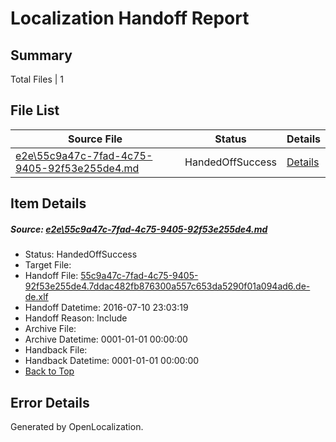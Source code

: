 # <a name='report-top'></a> Localization Handoff Report

## Summary
 Total Files | 1

## File List
 Source File | Status | Details 
 ----------- | ------ | ------- 
 [e2e\55c9a47c-7fad-4c75-9405-92f53e255de4.md](https://github.com/OpenLocalizationTestOrg/oltest/blob/0d8d9235cfa62b088b3d7a1314c9478237ffda5c/e2e/55c9a47c-7fad-4c75-9405-92f53e255de4.md) | HandedOffSuccess | [Details](#5376fcf879654425b4de1cfdc03e5ec7ac6bcaca1)

## Item Details
##### <a name='5376fcf879654425b4de1cfdc03e5ec7ac6bcaca1'></a> Source: [e2e\55c9a47c-7fad-4c75-9405-92f53e255de4.md](https://github.com/OpenLocalizationTestOrg/oltest/blob/0d8d9235cfa62b088b3d7a1314c9478237ffda5c/e2e/55c9a47c-7fad-4c75-9405-92f53e255de4.md)
* Status: HandedOffSuccess
* Target File: 
* Handoff File: [55c9a47c-7fad-4c75-9405-92f53e255de4.7ddac482fb876300a557c653da5290f01a094ad6.de-de.xlf](https://github.com/OpenLocalizationTestOrg/olhandoff-e2e/blob/d03510b9f8bf4b2fb6d183629044cd3a17414a4a/ol-handoff/OpenLocalizationTestOrg/oltest-dede-fly/ci/ht/55c9a47c-7fad-4c75-9405-92f53e255de4.7ddac482fb876300a557c653da5290f01a094ad6.de-de.xlf)
* Handoff Datetime: 2016-07-10 23:03:19
* Handoff Reason: Include
* Archive File: 
* Archive Datetime: 0001-01-01 00:00:00
* Handback File: 
* Handback Datetime: 0001-01-01 00:00:00
* [Back to Top](#report-top)


## Error Details

Generated by OpenLocalization.
